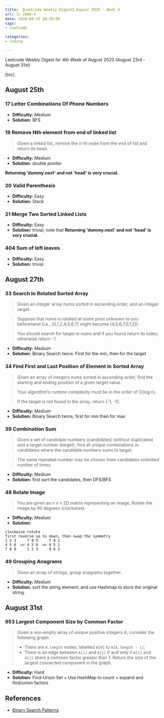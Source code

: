 ```yaml
---
title: 【Leetcode Weekly Digest】August 2020 - Week 4
url: lc-2008-4
date: 2020-08-25 10:39:08
tags: 
- Leetcode

categories: 
- Coding

---
```


Leetcode Weekly Digest for 4th Week of August 2020 (August 23rd - August 31st)

[toc]

<!--more-->

## August 25th

### 17 Letter Combinations Of Phone Numbers

- **Difficulty:** Medium
- **Solution:** BFS

### 19 Remove Nth element from end of linked list

> Given a linked list, remove the n-th node from the end of list and return its head.

- **Difficulty:** Medium
- **Solution:** double pointer

**Returning 'dummy.next' and not 'head' is very crucial.**

### 20 Valid Parenthesis

- **Difficulty:** Easy
- **Solution:** Stack

### 21 Merge Two Sorted Linked Lists

- **Difficulty:** Easy
- **Solution:** trivial, note that **Returning 'dummy.next' and not 'head' is very crucial.**

### 404 Sum of left leaves

- **Difficulty:** Easy
- **Solution:** trivial



## August 27th

### 33 Search In Rotated Sorted Array

> Given an integer array nums sorted in ascending order, and an integer target.

> Suppose that nums is rotated at some pivot unknown to you beforehand (i.e., [0,1,2,4,5,6,7] might become [4,5,6,7,0,1,2]).

> You should search for target in nums and if you found return its index, otherwise return -1.

- **Difficulty:** Medium
- **Solution:** Binary Search twice. First for the min, then for the target


### 34 Find First and Last Position of Element in Sorted Array

> Given an array of integers nums sorted in ascending order, find the starting and ending position of a given target value.

> Your algorithm's runtime complexity must be in the order of O(log n).

> If the target is not found in the array, return [-1, -1].

- **Difficulty:** Medium
- **Solution:** Binary Search twice, first for min then for max


### 39 Combination Sum

> Given a set of candidate numbers (candidates) (without duplicates) and a target number (target), find all unique combinations in candidates where the candidate numbers sums to target.

> The same repeated number may be chosen from candidates unlimited number of times.

- **Difficulty:** Medium
- **Solution:** first sort the candidates, then DFS/BFS

### 48 Rotate Image

> You are given an n x n 2D matrix representing an image, Rotate the image by 90 degrees (clockwise).

- **Difficulty:** Medium
- **Solution:** 
```
clockwise rotate
first reverse up to down, then swap the symmetry 
1 2 3     7 8 9     7 4 1
4 5 6  => 4 5 6  => 8 5 2
7 8 9     1 2 3     9 6 3
```

### 49 Grouping Anagrams

> Given an array of strings, group anagrams together.

- **Difficulty:** Medium
- **Solution:** sort the string element, and use Hashmap to store the original string.


## August 31st

### 953 Largest Component Size by Common Factor

> Given a non-empty array of unique positive integers A, consider the following graph:
> - There are `A.length` nodes, labelled `A[0]` to `A[A.length - 1]`;
> - There is an edge between `A[i]` and `A[j]` if and only if `A[i]` and `A[j]` share a common factor greater than 1.
> Return the size of the largest connected component in the graph.

- **Difficulty:** Hard
- **Solution:** Find-Union Set + Use HashMap to count + expand and find/union factors



## References

- [Binary Search Patterns](https://blog.csdn.net/qq_25800311/article/details/82734239)

